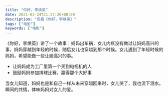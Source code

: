 ```yaml
---
title: "你好，李焕英"
date: 2021-03-24T21:37:26+08:00
description: "观看《你好，李焕英》"
tags: ["电影"]
keywords: ["电影"]
---
```


《你好，李焕英》讲了一个故事：妈妈出车祸，女儿内疚没有做过让妈妈高兴的事，妈妈穿越到年轻的时候，随后女儿也穿越到那个时候。女儿遇到了年轻时候的妈妈，希望能做一些让她高兴的事。

- 让妈妈成为工厂里第一个买到电视机的人
- 鼓励妈妈参加排球比赛，赢得那个大好事

当女儿知道，妈妈也是和自己一样从未来穿越回来时，女儿哭了，我也流下泪水。瞬间的共情，体味妈妈对女儿的爱。
